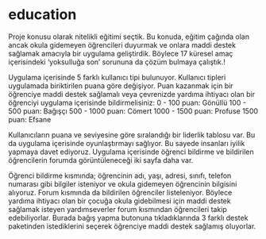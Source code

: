 # education

Proje konusu olarak nitelikli eğitimi seçtik. Bu konuda, eğitim çağında olan ancak okula gidemeyen öğrencileri duyurmak ve onlara maddi destek sağlamak amacıyla bir uygulama geliştirdik. Böylece 17 küresel amaç içerisindeki ‘yoksulluğa son’ sorununa da çözüm bulmaya çalıştık.!

Uygulama içerisinde 5 farklı kullanıcı tipi bulunuyor. Kullanıcı tipleri uygulamada biriktirilen puana göre değişiyor. Puan kazanmak için bir öğrenciye maddi destek sağlamalı veya çevrenizde yardıma ihtiyacı olan bir öğrenciyi uygulama içerisinde bildirmelisiniz:
      0 -  100 puan: Gönüllü
    100 -  500 puan: Bağışçı
    500 - 1000 puan: Cömert
   1000 - 1500 puan: Profuse
          1500 puan: Efsane

Kullanıcıların puana ve seviyesine göre sıralandığı bir liderlik tablosu var. Bu da uygulama içerisinde oyunlaştırmayı sağlıyor.  Bu sayede insanları iyilik yapmaya davet ediyoruz. Uygulama içerisinde öğrenci bildirme ve bildirilen öğrencilerin forumda görüntüleneceği iki sayfa daha var.

Öğrenci bildirme kısmında; öğrencinin adı, yaşı, adresi, sınıfı, telefon numarası gibi bilgiler isteniyor ve okula gidemeyen öğrencinin bilgisini alıyoruz. Forum kısmında da bildirilen öğrenciler listeleniyor. Böylece yardıma ihtiyacı olan bir çocuğa okula gidebilmesi için maddi destek sağlamak isteyen yardımseverler forum kısmından öğrencileri takip edebiliyorlar. Burada bağış yapma butonuna tıkladıklarında 3 farklı destek paketinden istediklerini seçerek öğrenciye maddi destek sağlamış oluyorlar.
